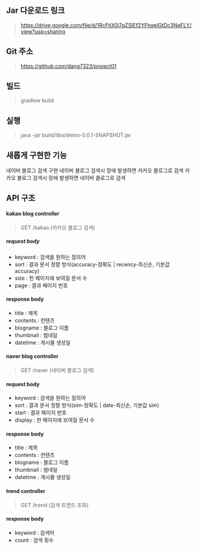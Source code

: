 ## Jar 다운로드 링크
> https://drive.google.com/file/d/1RcFtlX0i7qZSlEf2YFhqeIGtDc3NqFLY/view?usp=sharing

## Git 주소
> https://github.com/dang7323/project01

## 빌드
> gradlew build

## 실행
> java -jar build/libs/demo-0.0.1-SNAPSHOT.jar
> 
## 새롭게 구현한 기능
네이버 블로그 검색 구현
네이버 블로그 검색시 장애 발생하면 카카오 블로그로 검색
카카오 블로그 검색시 장애 발생하면 네이버 클로그로 검색

## API 구조

#### kakao blog controller
> GET /kakao (카카오 블로그 검색)
##### request body
- keyword : 검색을 원하는 질의어
- sort : 결과 문서 정렬 방식(accuracy-정확도 | recency-최신순, 기본값 accuracy)
- size : 한 페이지에 보여질 문서 수 
- page : 결과 페이지 번호
#### response body
- title : 제목
- contents : 컨텐츠
- blogname : 블로그 이름
- thumbnail : 썸네일
- datetime : 게시물 생성일

#### naver blog controller
> GET /naver (네이버 블로그 검색)
#### request body
- keyword : 검색을 원하는 질의어
- sort : 결과 문서 정렬 방식(sim-정확도 | date-최신순, 기본값 sim)
- start : 결과 페이지 번호
- display : 한 페이지에 보여질 문서 수
#### response body
- title : 제목
- contents : 컨텐츠
- blogname : 블로그 이름
- thumbnail : 썸네일
- datetime : 게시물 생성일

#### trend controller
> GET /trend (검색 트렌드 조회)

#### response body
- keyword : 검색어
- count : 검색 횟수



